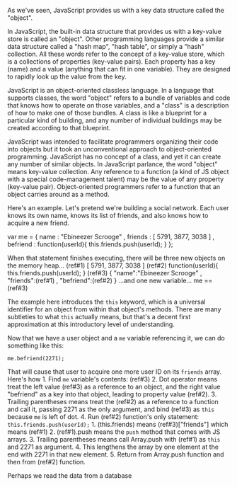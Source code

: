 As we've seen, JavaScript provides us with a key data structure called the "object".

In JavaScript, the built-in data structure that provides us with a key-value store is called an "object". Other programming languages provide a similar data structure called a "hash map", "hash table", or simply a "hash" collection. All these words refer to the concept of a key-value store, which is a collections of properties (key-value pairs). Each property has a key (name) and a value (anything that can fit in one variable). They are designed to rapidly look up the value from the key.

JavaScript is an object-oriented classless language. In a language that supports classes, the word "object" refers to a bundle of variables and code that knows how to operate on those variables, and a "class" is a description of how to make one of those bundles. A class is like a blueprint for a particular kind of building, and any number of individual buildings may be created according to that blueprint.

JavaScript was intended to facilitate programmers organizing their code into objects but it took an unconventional approach to object-oriented programming. JavaScript has no concept of a class, and yet it can create any number of similar objects. In JavaScript parlance, the word "object" means key-value collection. Any reference to a function (a kind of JS object with a special code-management talent) may be the value of any property (key-value pair). Object-oriented programmers refer to a function that an object carries around as a method.

Here's an example. Let's pretend we're building a social network. Each user knows its own name, knows its list of friends, and also knows how to acquire a new friend.

var me =
    { name     : "Ebineezer Scrooge"
    , friends  : [ 5791, 3877, 3038 ]
    , befriend : function(userId){ this.friends.push(userId); }
    };

When that statement finishes executing, there will be three new objects on the memory heap...
    (ref#1)   [ 5791, 3877, 3038 ]
    (ref#2)   function(userId){ this.friends.push(userId); }
    (ref#3)   { "name":"Ebineezer Scrooge" , "friends":(ref#1) , "befriend":(ref#2) }
...and one new variable...
    me == (ref#3)

The example here introduces the `this` keyword, which is a universal identifier for an object from within that object's methods. There are many subtleties to what `this` actually means, but that's a decent first approximation at this introductory level of understanding.

Now that we have a user object and a `me` variable referencing it, we can do something like this:

    me.befriend(2271);

That will cause that user to acquire one more user ID on its `friends` array. Here's how
    1. Find `me` variable's contents: (ref#3)
    2. Dot operator means treat the left value (ref#3) as a reference to an object, and the
       right value "befriend" as a key into that object, leading to property value (ref#2).
    3. Trailing parentheses means treat the (ref#2) as a reference to a function and call it,
       passing 2271 as the only argument, and bind (ref#3) as `this` because `me` is left of dot.
    4. Run (ref#2) function's only statement: `this.friends.push(userId);`
        1. (this.friends) means (ref#3)["friends"] which means (ref#1)
        2. (ref#1).push means the `push` method that comes with JS arrays.
        3. Trailing parentheses means call Array.push with (ref#1) as `this` and 2271 as argument.
        4. This lengthens the array by one element at the end with 2271 in that new element.
    5. Return from Array.push function and then from (ref#2) function.


Perhaps we read the data from a database